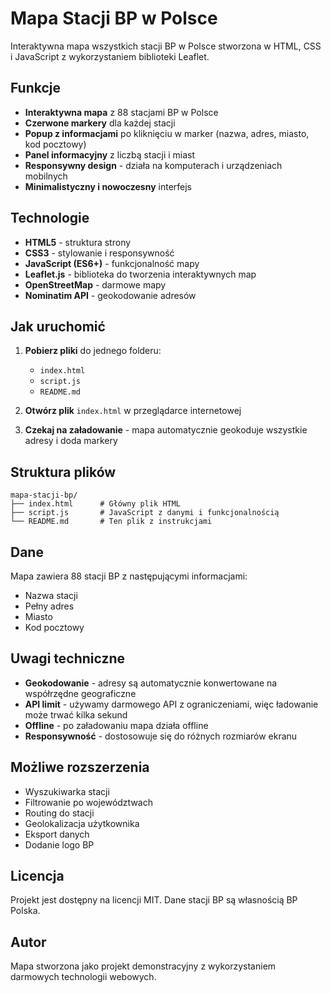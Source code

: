 # Mapa Stacji BP w Polsce

Interaktywna mapa wszystkich stacji BP w Polsce stworzona w HTML, CSS i JavaScript z wykorzystaniem biblioteki Leaflet.

## Funkcje

- **Interaktywna mapa** z 88 stacjami BP w Polsce
- **Czerwone markery** dla każdej stacji
- **Popup z informacjami** po kliknięciu w marker (nazwa, adres, miasto, kod pocztowy)
- **Panel informacyjny** z liczbą stacji i miast
- **Responsywny design** - działa na komputerach i urządzeniach mobilnych
- **Minimalistyczny i nowoczesny** interfejs

## Technologie

- **HTML5** - struktura strony
- **CSS3** - stylowanie i responsywność
- **JavaScript (ES6+)** - funkcjonalność mapy
- **Leaflet.js** - biblioteka do tworzenia interaktywnych map
- **OpenStreetMap** - darmowe mapy
- **Nominatim API** - geokodowanie adresów

## Jak uruchomić

1. **Pobierz pliki** do jednego folderu:
   - `index.html`
   - `script.js`
   - `README.md`

2. **Otwórz plik** `index.html` w przeglądarce internetowej

3. **Czekaj na załadowanie** - mapa automatycznie geokoduje wszystkie adresy i doda markery

## Struktura plików

```
mapa-stacji-bp/
├── index.html      # Główny plik HTML
├── script.js       # JavaScript z danymi i funkcjonalnością
└── README.md       # Ten plik z instrukcjami
```

## Dane

Mapa zawiera 88 stacji BP z następującymi informacjami:
- Nazwa stacji
- Pełny adres
- Miasto
- Kod pocztowy

## Uwagi techniczne

- **Geokodowanie** - adresy są automatycznie konwertowane na współrzędne geograficzne
- **API limit** - używamy darmowego API z ograniczeniami, więc ładowanie może trwać kilka sekund
- **Offline** - po załadowaniu mapa działa offline
- **Responsywność** - dostosowuje się do różnych rozmiarów ekranu

## Możliwe rozszerzenia

- Wyszukiwarka stacji
- Filtrowanie po województwach
- Routing do stacji
- Geolokalizacja użytkownika
- Eksport danych
- Dodanie logo BP

## Licencja

Projekt jest dostępny na licencji MIT. Dane stacji BP są własnością BP Polska.

## Autor

Mapa stworzona jako projekt demonstracyjny z wykorzystaniem darmowych technologii webowych.
